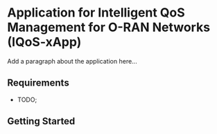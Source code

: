 # Application for Intelligent QoS Management for O-RAN Networks (IQoS-xApp)

Add a paragraph about the application here...

## Requirements

- TODO;

## Getting Started
